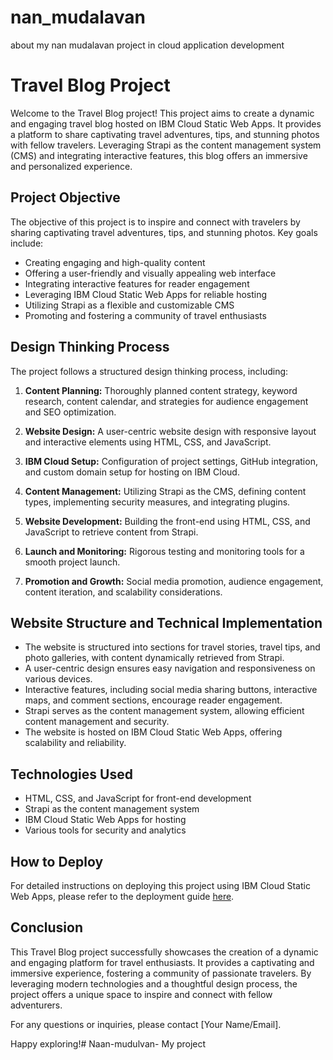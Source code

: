 # nan_mudalavan
about my nan mudalavan project in cloud application development
# Travel Blog Project

Welcome to the Travel Blog project! This project aims to create a dynamic and engaging travel blog hosted on IBM Cloud Static Web Apps. It provides a platform to share captivating travel adventures, tips, and stunning photos with fellow travelers. Leveraging Strapi as the content management system (CMS) and integrating interactive features, this blog offers an immersive and personalized experience.

## Project Objective

The objective of this project is to inspire and connect with travelers by sharing captivating travel adventures, tips, and stunning photos. Key goals include:

- Creating engaging and high-quality content
- Offering a user-friendly and visually appealing web interface
- Integrating interactive features for reader engagement
- Leveraging IBM Cloud Static Web Apps for reliable hosting
- Utilizing Strapi as a flexible and customizable CMS
- Promoting and fostering a community of travel enthusiasts

## Design Thinking Process

The project follows a structured design thinking process, including:

1. **Content Planning:** Thoroughly planned content strategy, keyword research, content calendar, and strategies for audience engagement and SEO optimization.

2. **Website Design:** A user-centric website design with responsive layout and interactive elements using HTML, CSS, and JavaScript.

3. **IBM Cloud Setup:** Configuration of project settings, GitHub integration, and custom domain setup for hosting on IBM Cloud.

4. **Content Management:** Utilizing Strapi as the CMS, defining content types, implementing security measures, and integrating plugins.

5. **Website Development:** Building the front-end using HTML, CSS, and JavaScript to retrieve content from Strapi.

6. **Launch and Monitoring:** Rigorous testing and monitoring tools for a smooth project launch.

7. **Promotion and Growth:** Social media promotion, audience engagement, content iteration, and scalability considerations.

## Website Structure and Technical Implementation

- The website is structured into sections for travel stories, travel tips, and photo galleries, with content dynamically retrieved from Strapi.
- A user-centric design ensures easy navigation and responsiveness on various devices.
- Interactive features, including social media sharing buttons, interactive maps, and comment sections, encourage reader engagement.
- Strapi serves as the content management system, allowing efficient content management and security.
- The website is hosted on IBM Cloud Static Web Apps, offering scalability and reliability.

## Technologies Used

- HTML, CSS, and JavaScript for front-end development
- Strapi as the content management system
- IBM Cloud Static Web Apps for hosting
- Various tools for security and analytics

## How to Deploy

For detailed instructions on deploying this project using IBM Cloud Static Web Apps, please refer to the deployment guide [here](link-to-deployment-guide).

## Conclusion

This Travel Blog project successfully showcases the creation of a dynamic and engaging platform for travel enthusiasts. It provides a captivating and immersive experience, fostering a community of passionate travelers. By leveraging modern technologies and a thoughtful design process, the project offers a unique space to inspire and connect with fellow adventurers.

For any questions or inquiries, please contact [Your Name/Email].

Happy exploring!# Naan-mudulvan-
My project 
